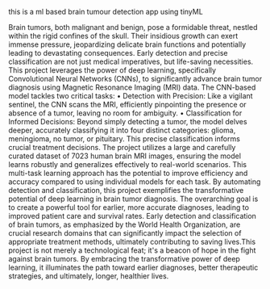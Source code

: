 this is a ml based brain tumour detection app using tinyML

Brain tumors, both malignant and benign, pose a formidable threat, nestled within
the rigid confines of the skull. Their insidious growth can exert immense pressure,
jeopardizing delicate brain functions and potentially leading to devastating
consequences. Early detection and precise classification are not just medical
imperatives, but life-saving necessities.
This project leverages the power of deep learning, specifically Convolutional Neural
Networks (CNNs), to significantly advance brain tumor diagnosis using Magnetic
Resonance Imaging (MRI) data. The CNN-based model tackles two critical tasks:
• Detection with Precision: Like a vigilant sentinel, the CNN scans the MRI, efficiently
pinpointing the presence or absence of a tumor, leaving no room for ambiguity.
• Classification for Informed Decisions: Beyond simply detecting a tumor, the model
delves deeper, accurately classifying it into four distinct categories: glioma,
meningioma, no tumor, or pituitary. This precise classification informs crucial
treatment decisions.
The project utilizes a large and carefully curated dataset of 7023 human brain MRI
images, ensuring the model learns robustly and generalizes effectively to real-world
scenarios. This multi-task learning approach has the potential to improve efficiency
and accuracy compared to using individual models for each task.
By automating detection and classification, this project exemplifies the
transformative potential of deep learning in brain tumor diagnosis. The overarching
goal is to create a powerful tool for earlier, more accurate diagnoses, leading to
improved patient care and survival rates. Early detection and classification of brain
tumors, as emphasized by the World Health Organization, are crucial research
domains that can significantly impact the selection of appropriate treatment
methods, ultimately contributing to saving lives.This project is not merely a
technological feat; it's a beacon of hope in the fight against brain tumors. By
embracing the transformative power of deep learning, it illuminates the path toward
earlier diagnoses, better therapeutic strategies, and ultimately, longer, healthier
lives.

